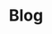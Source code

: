 ---
title: Blog
summary: My blogs
type: landing

cascade:
  - _target:
      kind: page
    params:
      show_breadcrumb: true

sections:
  - block: collection
    id: blog
    content:
      title: Blog
      filters:
        folders:
          - blog
    design:
      view: article-grid
      columns: 2
---